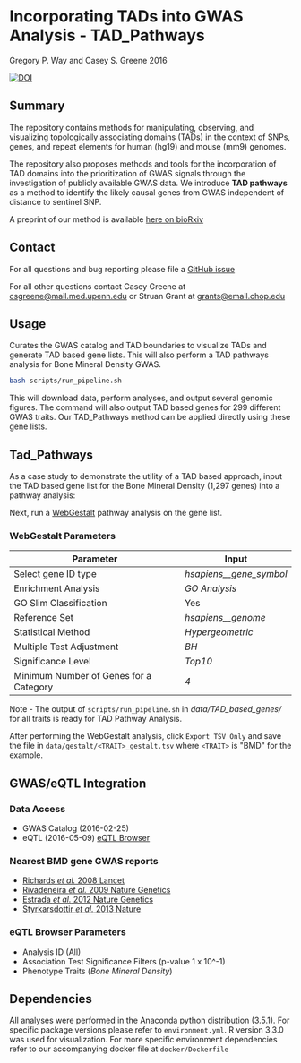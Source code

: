 # Incorporating TADs into GWAS Analysis - TAD_Pathways

Gregory P. Way and Casey S. Greene 2016

[![DOI](https://zenodo.org/badge/DOI/10.5281/zenodo.163950.svg)](https://doi.org/10.5281/zenodo.163950)

## Summary

The repository contains methods for manipulating, observing, and visualizing
topologically associating domains (TADs) in the context of SNPs, genes, and 
repeat elements for human (hg19) and mouse (mm9) genomes.

The repository also proposes methods and tools for the incorporation of TAD
domains into the prioritization of GWAS signals through the investigation of
publicly available GWAS data. We introduce **TAD pathways** as a method to
identify the likely causal genes from GWAS independent of distance to sentinel
SNP.

A preprint of our method is available [here on bioRxiv]( http://dx.doi.org/10.1101/087718)

## Contact

For all questions and bug reporting please file a
[GitHub issue](https://github.com/greenelab/tad_pathways/issues)

For all other questions contact Casey Greene at csgreene@mail.med.upenn.edu or
Struan Grant at grants@email.chop.edu

## Usage

Curates the GWAS catalog and TAD boundaries to visualize TADs and generate
TAD based gene lists. This will also perform a TAD pathways analysis for
Bone Mineral Density GWAS.

```sh
bash scripts/run_pipeline.sh
```

This will download data, perform analyses, and output several genomic figures.
The command will also output TAD based genes for 299 different GWAS traits.
Our TAD_Pathways method can be applied directly using these gene lists.

## Tad_Pathways

As a case study to demonstrate the utility of a TAD based approach,
input the TAD based gene list for the Bone Mineral Density (1,297 genes) into a
pathway analysis:

Next, run a
[WebGestalt](http://bioinfo.vanderbilt.edu/webgestalt/ "Pathway Analysis")
pathway analysis on the gene list.

### WebGestalt Parameters

| Parameter | Input |
| --------- | ----- |
| Select gene ID type | *hsapiens__gene_symbol* |
| Enrichment Analysis | *GO Analysis* |
| GO Slim Classification | Yes |
| Reference Set | *hsapiens__genome* |
| Statistical Method | *Hypergeometric* |
| Multiple Test Adjustment | *BH* |
| Significance Level | *Top10* |
| Minimum Number of Genes for a Category | *4*

Note - The output of `scripts/run_pipeline.sh` in *data/TAD_based_genes/* for all
traits is ready for TAD Pathway Analysis.

After performing the WebGestalt analysis, click `Export TSV Only` and save the
file in `data/gestalt/<TRAIT>_gestalt.tsv` where `<TRAIT>` is "BMD" for the example.

## GWAS/eQTL Integration

### Data Access

* GWAS Catalog (2016-02-25)
* eQTL (2016-05-09)
[eQTL Browser](http://www.ncbi.nlm.nih.gov/projects/gap/eqtl/index.cgi "eQTL")

### Nearest BMD gene GWAS reports

* [Richards _et al._ 2008 Lancet](http://doi.org/10.1016/S0140-6736(08)60599-1)
* [Rivadeneira _et al._ 2009 Nature Genetics](http://doi.org/10.1038/ng.446)
* [Estrada _et al._ 2012 Nature Genetics](http://doi.org/10.1038/ng.2249)
* [Styrkarsdottir _et al._ 2013 Nature](http://doi.org/10.1038/nature12124)

### eQTL Browser Parameters

* Analysis ID (All)
* Association Test Significance Filters (p-value 1 x 10^-1)
* Phenotype Traits  (*Bone Mineral Density*)

## Dependencies

All analyses were performed in the Anaconda python distribution (3.5.1). For
specific package versions please refer to `environment.yml`. R version 3.3.0 was
used for visualization. For more specific environment dependencies refer to our
accompanying docker file at `docker/Dockerfile`

